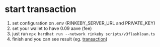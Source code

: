# start transaction
1. set configuration on .env (RINKEBY_SERVER_URL and PRIVATE_KEY)
1. set your wallet to have 0.09 aave (fee)
1. just run `npx hardhat run --network rinkeby scripts/v3flashloan.ts`
1. finish and you can see result (eg. [transaction](https://rinkeby.etherscan.io/tx/0x8bb3d369d954b4034b4960701c0541a469e8a5129f0c34de44ead8e41290128a))
